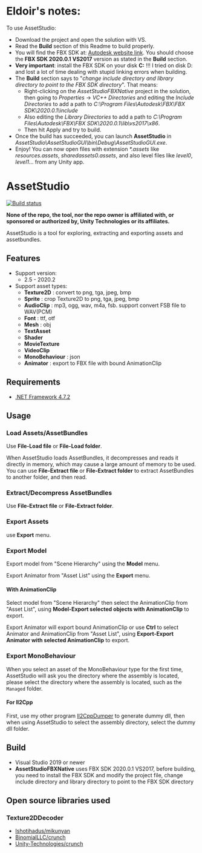 # Eldoir's notes:
To use AssetStudio:
- Download the project and open the solution with VS.
- Read the **Build** section of this Readme to build properly.
- You will find the FBX SDK at: [Autodesk website link](https://www.autodesk.com/developer-network/platform-technologies/fbx-sdk-2020-0). You should choose the **FBX SDK 2020.0.1 VS2017** version as stated in the **Build** section.
- **Very important**: install the FBX SDK on your disk **C:** !!! I tried on disk D: and lost a lot of time dealing with stupid linking errors when building.
- The **Build** section says to "_change include directory and library directory to point to the FBX SDK directory_". That means:
  * Right-clicking on the _AssetStudioFBXNative_ project in the solution, then going to _Properties_ -> _VC++ Directories_ and editing the _Include Directories_ to add a path to _C:\Program Files\Autodesk\FBX\FBX SDK\2020.0.1\include_
  * Also editing the _Library Directories_ to add a path to _C:\Program Files\Autodesk\FBX\FBX SDK\2020.0.1\lib\vs2017\x86_.
  * Then hit Apply and try to build.
- Once the build has succeeded, you can launch **AssetStudio** in _AssetStudio\AssetStudioGUI\bin\Debug\AssetStudioGUI.exe_.
- Enjoy! You can now open files with extension _*.assets_ like _resources.assets_, _sharedassets0.assets_, and also level files like _level0_, _level1_... from any Unity app.

# AssetStudio
[![Build status](https://ci.appveyor.com/api/projects/status/rnu7l90422pdewx4?svg=true)](https://ci.appveyor.com/project/Perfare/assetstudio/branch/master/artifacts)

**None of the repo, the tool, nor the repo owner is affiliated with, or sponsored or authorized by, Unity Technologies or its affiliates.**

AssetStudio is a tool for exploring, extracting and exporting assets and assetbundles.

## Features
* Support version:
  * 2.5 - 2020.2
* Support asset types:
  * **Texture2D** : convert to png, tga, jpeg, bmp
  * **Sprite** : crop Texture2D to png, tga, jpeg, bmp
  * **AudioClip** : mp3, ogg, wav, m4a, fsb. support convert FSB file to WAV(PCM)
  * **Font** : ttf, otf
  * **Mesh** : obj
  * **TextAsset**
  * **Shader**
  * **MovieTexture**
  * **VideoClip**
  * **MonoBehaviour** : json
  * **Animator** : export to FBX file with bound AnimationClip

## Requirements

- [.NET Framework 4.7.2](https://dotnet.microsoft.com/download/dotnet-framework/net472)

## Usage

### Load Assets/AssetBundles

Use **File-Load file** or **File-Load folder**.

When AssetStudio loads AssetBundles, it decompresses and reads it directly in memory, which may cause a large amount of memory to be used. You can use **File-Extract file** or **File-Extract folder** to extract AssetBundles to another folder, and then read.

### Extract/Decompress AssetBundles

Use **File-Extract file** or **File-Extract folder**.

### Export Assets

use **Export** menu.

### Export Model

Export model from "Scene Hierarchy" using the **Model** menu.

Export Animator from "Asset List" using the **Export** menu.

#### With AnimationClip

Select model from "Scene Hierarchy" then select the AnimationClip from "Asset List", using **Model-Export selected objects with AnimationClip** to export.

Export Animator will export bound AnimationClip or use **Ctrl** to select Animator and AnimationClip from "Asset List", using **Export-Export Animator with selected AnimationClip** to export.

### Export MonoBehaviour

When you select an asset of the MonoBehaviour type for the first time, AssetStudio will ask you the directory where the assembly is located, please select the directory where the assembly is located, such as the `Managed` folder.

#### For Il2Cpp

First, use my other program [Il2CppDumper](https://github.com/Perfare/Il2CppDumper) to generate dummy dll, then when using AssetStudio to select the assembly directory, select the dummy dll folder.

## Build

* Visual Studio 2019 or newer
* **AssetStudioFBXNative** uses FBX SDK 2020.0.1 VS2017, before building, you need to install the FBX SDK and modify the project file, change include directory and library directory to point to the FBX SDK directory

## Open source libraries used

### Texture2DDecoder
* [Ishotihadus/mikunyan](https://github.com/Ishotihadus/mikunyan)
* [BinomialLLC/crunch](https://github.com/BinomialLLC/crunch)
* [Unity-Technologies/crunch](https://github.com/Unity-Technologies/crunch/tree/unity)
